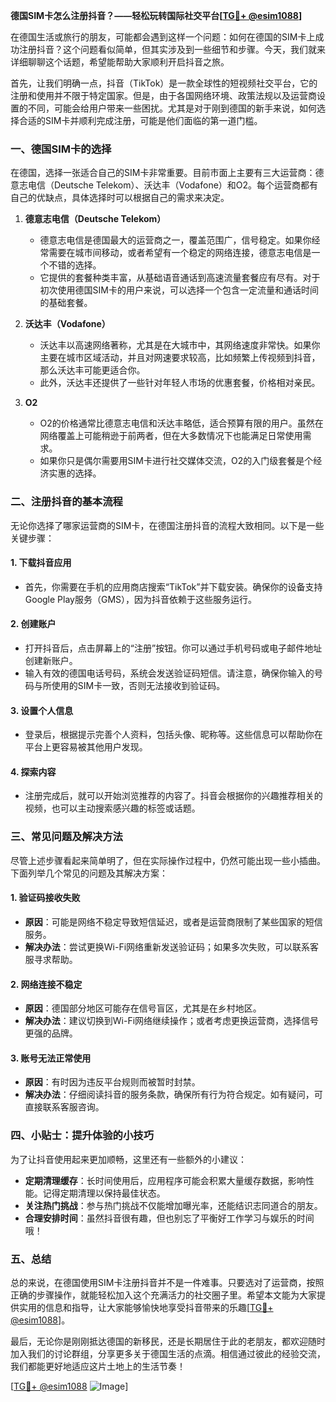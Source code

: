**德国SIM卡怎么注册抖音？——轻松玩转国际社交平台[[TG💪+ @esim1088](https://t.me/s/esim1088)]**

在德国生活或旅行的朋友，可能都会遇到这样一个问题：如何在德国的SIM卡上成功注册抖音？这个问题看似简单，但其实涉及到一些细节和步骤。今天，我们就来详细聊聊这个话题，希望能帮助大家顺利开启抖音之旅。

首先，让我们明确一点，抖音（TikTok）是一款全球性的短视频社交平台，它的注册和使用并不限于特定国家。但是，由于各国网络环境、政策法规以及运营商设置的不同，可能会给用户带来一些困扰。尤其是对于刚到德国的新手来说，如何选择合适的SIM卡并顺利完成注册，可能是他们面临的第一道门槛。

### **一、德国SIM卡的选择**

在德国，选择一张适合自己的SIM卡非常重要。目前市面上主要有三大运营商：德意志电信（Deutsche Telekom）、沃达丰（Vodafone）和O2。每个运营商都有自己的优缺点，具体选择时可以根据自己的需求来决定。

1. **德意志电信（Deutsche Telekom）**
   - 德意志电信是德国最大的运营商之一，覆盖范围广，信号稳定。如果你经常需要在城市间移动，或者希望有一个稳定的网络连接，德意志电信是一个不错的选择。
   - 它提供的套餐种类丰富，从基础语音通话到高速流量套餐应有尽有。对于初次使用德国SIM卡的用户来说，可以选择一个包含一定流量和通话时间的基础套餐。

2. **沃达丰（Vodafone）**
   - 沃达丰以高速网络著称，尤其是在大城市中，其网络速度非常快。如果你主要在城市区域活动，并且对网速要求较高，比如频繁上传视频到抖音，那么沃达丰可能更适合你。
   - 此外，沃达丰还提供了一些针对年轻人市场的优惠套餐，价格相对亲民。

3. **O2**
   - O2的价格通常比德意志电信和沃达丰略低，适合预算有限的用户。虽然在网络覆盖上可能稍逊于前两者，但在大多数情况下也能满足日常使用需求。
   - 如果你只是偶尔需要用SIM卡进行社交媒体交流，O2的入门级套餐是个经济实惠的选择。

### **二、注册抖音的基本流程**

无论你选择了哪家运营商的SIM卡，在德国注册抖音的流程大致相同。以下是一些关键步骤：

#### **1. 下载抖音应用**
   - 首先，你需要在手机的应用商店搜索“TikTok”并下载安装。确保你的设备支持Google Play服务（GMS），因为抖音依赖于这些服务运行。

#### **2. 创建账户**
   - 打开抖音后，点击屏幕上的“注册”按钮。你可以通过手机号码或电子邮件地址创建新账户。
   - 输入有效的德国电话号码，系统会发送验证码短信。请注意，确保你输入的号码与所使用的SIM卡一致，否则无法接收到验证码。

#### **3. 设置个人信息**
   - 登录后，根据提示完善个人资料，包括头像、昵称等。这些信息可以帮助你在平台上更容易被其他用户发现。

#### **4. 探索内容**
   - 注册完成后，就可以开始浏览推荐的内容了。抖音会根据你的兴趣推荐相关的视频，也可以主动搜索感兴趣的标签或话题。

### **三、常见问题及解决方法**

尽管上述步骤看起来简单明了，但在实际操作过程中，仍然可能出现一些小插曲。下面列举几个常见的问题及其解决方案：

#### **1. 验证码接收失败**
   - **原因**：可能是网络不稳定导致短信延迟，或者是运营商限制了某些国家的短信服务。
   - **解决办法**：尝试更换Wi-Fi网络重新发送验证码；如果多次失败，可以联系客服寻求帮助。

#### **2. 网络连接不稳定**
   - **原因**：德国部分地区可能存在信号盲区，尤其是在乡村地区。
   - **解决办法**：建议切换到Wi-Fi网络继续操作；或者考虑更换运营商，选择信号更强的品牌。

#### **3. 账号无法正常使用**
   - **原因**：有时因为违反平台规则而被暂时封禁。
   - **解决办法**：仔细阅读抖音的服务条款，确保所有行为符合规定。如有疑问，可直接联系客服咨询。

### **四、小贴士：提升体验的小技巧**

为了让抖音使用起来更加顺畅，这里还有一些额外的小建议：

- **定期清理缓存**：长时间使用后，应用程序可能会积累大量缓存数据，影响性能。记得定期清理以保持最佳状态。
- **关注热门挑战**：参与热门挑战不仅能增加曝光率，还能结识志同道合的朋友。
- **合理安排时间**：虽然抖音很有趣，但也别忘了平衡好工作学习与娱乐的时间哦！

### **五、总结**

总的来说，在德国使用SIM卡注册抖音并不是一件难事。只要选对了运营商，按照正确的步骤操作，就能轻松加入这个充满活力的社交圈子里。希望本文能为大家提供实用的信息和指导，让大家能够愉快地享受抖音带来的乐趣[[TG💪+ @esim1088](https://t.me/s/esim1088)]。

最后，无论你是刚刚抵达德国的新移民，还是长期居住于此的老朋友，都欢迎随时加入我们的讨论群组，分享更多关于德国生活的点滴。相信通过彼此的经验交流，我们都能更好地适应这片土地上的生活节奏！

[[TG💪+ @esim1088](https://t.me/s/esim1088) ![Image](https://i.postimg.cc/4NQfJmqS/Snipaste-2025-05-13-00-14-12.png)]